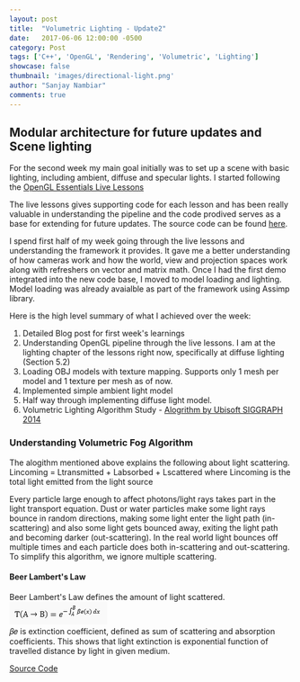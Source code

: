 ```yaml
---
layout: post
title:  "Volumetric Lighting - Update2"
date:   2017-06-06 12:00:00 -0500
category: Post
tags: ['C++', 'OpenGL', 'Rendering', 'Volumetric', 'Lighting']
showcase: false
thumbnail: 'images/directional-light.png'
author: "Sanjay Nambiar"
comments: true
---
```


## Modular architecture for future updates and Scene lighting

For the second week my main goal initially was to set up a scene with basic lighting, including ambient, diffuse and specular lights.
I started following the [OpenGL Essentials Live Lessons](https://www.safaribooksonline.com/library/view/opengl-essentials-livelessons/9780133824360/)

The live lessons gives supporting code for each lesson and has been really valuable in understanding the pipeline and the code prodived serves as 
a base for extending for future updates. The source code can be found [here](https://bitbucket.org/pvarcholik/opengl-essentials-livelessons/src/06be99d926991db2353160ed519c4b75e9737c35/?at=VS2015).

I spend first half of my week going through the live lessons and understanding the framework it provides. It gave me a better understanding of how cameras
work and how the world, view and projection spaces work along with refreshers on vector and matrix math. Once I had the first demo integrated into the
new code base, I moved to model loading and lighting. Model loading was already avaialble as part of the framework using Assimp library.

Here is the high level summary of what I achieved over the week:

1. Detailed Blog post for first week's learnings
2. Understanding OpenGL pipeline through the live lessons. I am at the lighting chapter of the lessons right now, specifically at diffuse lighting (Section 5.2)
3. Loading OBJ models with texture mapping. Supports only 1 mesh per model and 1 texture per mesh as of now.
4. Implemented simple ambient light model
5. Half way through implementing diffuse light model.
6. Volumetric Lighting Algorithm Study - [Alogrithm by Ubisoft SIGGRAPH 2014](http://advances.realtimerendering.com/s2014/wronski/bwronski_volumetric_fog_siggraph2014.pdf)

### Understanding Volumetric Fog Algorithm

The alogithm mentioned above explains the following about light scattering.
    Lincoming = Ltransmitted + Labsorbed + Lscattered
    where Lincoming is the total light emitted from the light source

Every particle large enough to affect photons/light rays takes part in the light transport equation. Dust or water particles make some light rays
bounce in random directions, making some light enter the light path (in-scattering) and also some light gets bounced away, exiting the light path
and becoming darker (out-scattering). In the real world light bounces off multiple times and each particle does both in-scattering and out-scattering.
To simplify this algorithm, we ignore multiple scattering.

#### Beer Lambert's Law

Beer Lambert's Law defines the amount of light scattered.
<br/><img src='/images/BeerLamberts.png'><br/>
𝛽𝑒 is extinction coefficient, defined as sum of scattering and absorption coefficients. This shows that light extinction is exponential function of
travelled distance by light in given medium.

[Source Code](https://github.com/sanjay-nambiar/VolumetricLighting)
